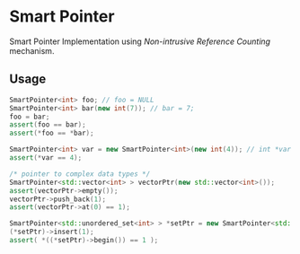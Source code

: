 # Smart Pointer

Smart Pointer Implementation using *Non-intrusive Reference Counting* mechanism.

## Usage

```cpp
SmartPointer<int> foo; // foo = NULL
SmartPointer<int> bar(new int(7)); // bar = 7;
foo = bar;
assert(foo == bar);
assert(*foo == *bar);

SmartPointer<int> var = new SmartPointer<int>(new int(4)); // int *var = new int(4);
assert(*var == 4);

/* pointer to complex data types */
SmartPointer<std::vector<int> > vectorPtr(new std::vector<int>());
assert(vectorPtr->empty());
vectorPtr->push_back(1);
assert(vectorPtr->at(0) == 1);

SmartPointer<std::unordered_set<int> > *setPtr = new SmartPointer<std::unordered_set<int> >(new std::unordered_set<int>());
(*setPtr)->insert(1);
assert( *((*setPtr)->begin()) == 1 );
```
